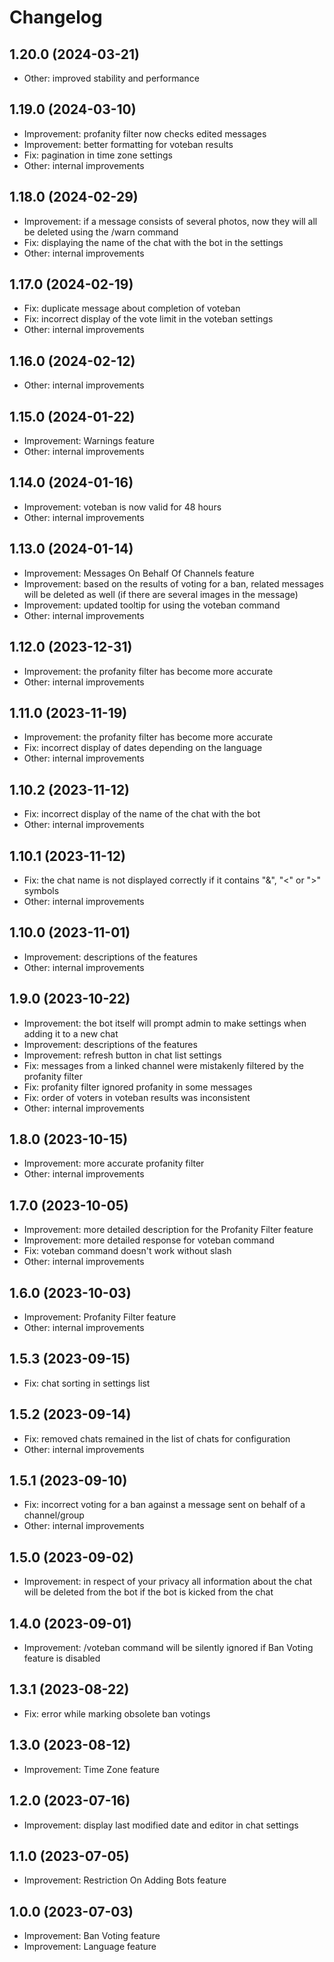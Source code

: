 # Changelog

## 1.20.0 (2024-03-21)

- Other: improved stability and performance

## 1.19.0 (2024-03-10)

- Improvement: profanity filter now checks edited messages
- Improvement: better formatting for voteban results
- Fix: pagination in time zone settings
- Other: internal improvements

## 1.18.0 (2024-02-29)

- Improvement: if a message consists of several photos, now they will all be deleted using the /warn command
- Fix: displaying the name of the chat with the bot in the settings
- Other: internal improvements

## 1.17.0 (2024-02-19)

- Fix: duplicate message about completion of voteban
- Fix: incorrect display of the vote limit in the voteban settings
- Other: internal improvements

## 1.16.0 (2024-02-12)

- Other: internal improvements

## 1.15.0 (2024-01-22)

- Improvement: Warnings feature
- Other: internal improvements

## 1.14.0 (2024-01-16)

- Improvement: voteban is now valid for 48 hours
- Other: internal improvements

## 1.13.0 (2024-01-14)

- Improvement: Messages On Behalf Of Channels feature
- Improvement: based on the results of voting for a ban, related messages will be deleted as well (if there are several images in the message)
- Improvement: updated tooltip for using the voteban command
- Other: internal improvements

## 1.12.0 (2023-12-31)

- Improvement: the profanity filter has become more accurate
- Other: internal improvements

## 1.11.0 (2023-11-19)

- Improvement: the profanity filter has become more accurate
- Fix: incorrect display of dates depending on the language
- Other: internal improvements

## 1.10.2 (2023-11-12)

- Fix: incorrect display of the name of the chat with the bot
- Other: internal improvements

## 1.10.1 (2023-11-12)

- Fix: the chat name is not displayed correctly if it contains "&", "<" or ">" symbols
- Other: internal improvements

## 1.10.0 (2023-11-01)

- Improvement: descriptions of the features
- Other: internal improvements

## 1.9.0 (2023-10-22)

- Improvement: the bot itself will prompt admin to make settings when adding it to a new chat
- Improvement: descriptions of the features
- Improvement: refresh button in chat list settings
- Fix: messages from a linked channel were mistakenly filtered by the profanity filter
- Fix: profanity filter ignored profanity in some messages
- Fix: order of voters in voteban results was inconsistent
- Other: internal improvements

## 1.8.0 (2023-10-15)

- Improvement: more accurate profanity filter
- Other: internal improvements

## 1.7.0 (2023-10-05)

- Improvement: more detailed description for the Profanity Filter feature
- Improvement: more detailed response for voteban command
- Fix: voteban command doesn't work without slash
- Other: internal improvements

## 1.6.0 (2023-10-03)

- Improvement: Profanity Filter feature
- Other: internal improvements

## 1.5.3 (2023-09-15)

- Fix: chat sorting in settings list

## 1.5.2 (2023-09-14)

- Fix: removed chats remained in the list of chats for configuration
- Other: internal improvements

## 1.5.1 (2023-09-10)

- Fix: incorrect voting for a ban against a message sent on behalf of a channel/group
- Other: internal improvements

## 1.5.0 (2023-09-02)

- Improvement: in respect of your privacy all information about the chat will be deleted from the bot if the bot is kicked from the chat

## 1.4.0 (2023-09-01)

- Improvement: /voteban command will be silently ignored if Ban Voting feature is disabled

## 1.3.1 (2023-08-22)

- Fix: error while marking obsolete ban votings

## 1.3.0 (2023-08-12)

- Improvement: Time Zone feature

## 1.2.0 (2023-07-16)

- Improvement: display last modified date and editor in chat settings

## 1.1.0 (2023-07-05)

- Improvement: Restriction On Adding Bots feature

## 1.0.0 (2023-07-03)

- Improvement: Ban Voting feature
- Improvement: Language feature

